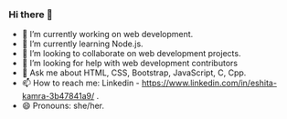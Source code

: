 ### Hi there 👋
- 🔭 I’m currently working on web development.
- 🌱 I’m currently learning Node.js.
- 👯 I’m looking to collaborate on web development projects.
- 🤔 I’m looking for help with web development contributors
- 💬 Ask me about HTML, CSS, Bootstrap, JavaScript, C, Cpp.
- 📫 How to reach me: Linkedin - https://www.linkedin.com/in/eshita-kamra-3b47841a9/ .
- 😄 Pronouns: she/her.


